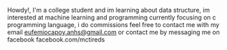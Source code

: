 Howdy!, I'm a college student and im learning about data structure, im interested at machine learning and programming
currently focusing on c programming language, i do commissions feel free to contact me with my email
eufemiocapoy.anhs@gmail.com or contact me by messaging me on facebook facebook.com/mctireds
<!---
eufcapoy/eufcapoy is a ✨ special ✨ repository because its `README.md` (this file) appears on your GitHub profile.
You can click the Preview link to take a look at your changes.
--->
